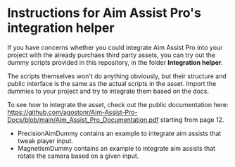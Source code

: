 # Instructions for Aim Assist Pro's integration helper

If you have concerns whether you could integrate Aim Assist Pro into your project with the already purchaes third party assets, you can try out the dummy scripts provided in this repository, in the folder **Integration helper**. 

The scripts themselves won't do anything obviously, but their structure and public interface is the same as the actual scripts in the asset. 
Import the dummies to your project and try to integrate them based on the docs. 

To see how to integrate the asset, check out the public documentation here: https://github.com/agostonr/Aim-Assist-Pro-Docs/blob/main/Aim_Assist_Pro_Documentation.pdf
starting from page 12. 

- PrecisionAimDummy contains an example to integrate aim assists that tweak player input.
- MagnetismDummy contains an example to integrate aim assists that rotate the camera based on a given input. 

